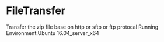 # FileTransfer
Transfer the zip file base on http or sftp or ftp protocal
Running Environment:Ubuntu 16.04_server_x64
